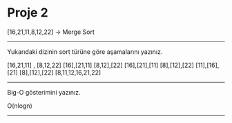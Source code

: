 # Proje 2
[16,21,11,8,12,22] -> Merge Sort

---

Yukarıdaki dizinin sort türüne göre aşamalarını yazınız.

[16,21,11]   ,   [8,12,22]
[16],[21,11]       [8,12],[22]
[16],[21],[11]     [8],[12],[22]
[11],[16],[21]     [8],[12],[22]
[8,11,12,16,21,22]

---
Big-O gösterimini yazınız.

O(nlogn)

---

